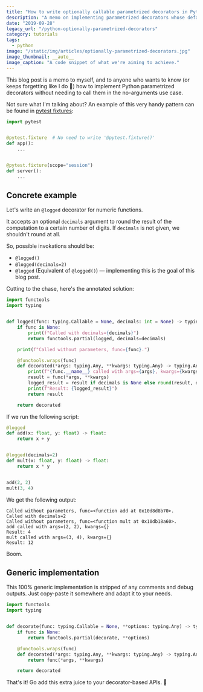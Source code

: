 ```yaml
---
title: "How to write optionally callable parametrized decorators in Python"
description: "A memo on implementing parametrized decorators whose default behavior doesn't require empty parentheses."
date: "2019-09-28"
legacy_url: "/python-optionally-parametrized-decorators"
category: tutorials
tags:
  - python
image: "/static/img/articles/optionally-parametrized-decorators.jpg"
image_thumbnail: __auto__
image_caption: "A code snippet of what we're aiming to achieve."
---
```


This blog post is a memo to myself, and to anyone who wants to know (or keeps forgetting like I do 😬) how to implement Python parametrized decorators without needing to call them in the no-arguments use case.

Not sure what I'm talking about? An example of this very handy pattern can be found in [pytest fixtures](https://docs.pytest.org/en/latest/fixture.html):

```python
import pytest


@pytest.fixture  # No need to write '@pytest.fixture()'
def app():
    ...


@pytest.fixture(scope="session")
def server():
    ...
```

## Concrete example

Let's write an `@logged` decorator for numeric functions.

It accepts an optional `decimals` argument to round the result of the computation to a certain number of digits. If `decimals` is not given, we shouldn't round at all.

So, possible invokations should be:

- `@logged()`
- `@logged(decimals=2)`
- `@logged` (Equivalent of `@logged()`) — implementing this is the goal of this blog post.

Cutting to the chase, here's the annotated solution:

```python
import functools
import typing


def logged(func: typing.Callable = None, decimals: int = None) -> typing.Callable:
    if func is None:
        print(f"Called with decimals={decimals}")
        return functools.partial(logged, decimals=decimals)

    print(f"Called without parameters, func={func}.")

    @functools.wraps(func)
    def decorated(*args: typing.Any, **kwargs: typing.Any) -> typing.Any:
        print(f"{func.__name__} called with args={args}, kwargs={kwargs}")
        result = func(*args, **kwargs)
        logged_result = result if decimals is None else round(result, decimals)
        print(f"Result: {logged_result}")
        return result

    return decorated
```

If we run the following script:

```python
@logged
def add(x: float, y: float) -> float:
    return x + y


@logged(decimals=2)
def mult(x: float, y: float) -> float:
    return x * y


add(2, 2)
mult(3, 4)
```

We get the following output:

```console
Called without parameters, func=<function add at 0x10d8d8b70>.
Called with decimals=2
Called without parameters, func=<function mult at 0x10db18a60>.
add called with args=(2, 2), kwargs={}
Result: 4
mult called with args=(3, 4), kwargs={}
Result: 12
```

Boom.

## Generic implementation

This 100% generic implementation is stripped of any comments and debug outputs. Just copy-paste it somewhere and adapt it to your needs.

```python
import functools
import typing


def decorate(func: typing.Callable = None, **options: typing.Any) -> typing.Callable:
    if func is None:
        return functools.partial(decorate, **options)

    @functools.wraps(func)
    def decorated(*args: typing.Any, **kwargs: typing.Any) -> typing.Any:
        return func(*args, **kwargs)

    return decorated
```

That's it! Go add this extra juice to your decorator-based APIs. 🚀
